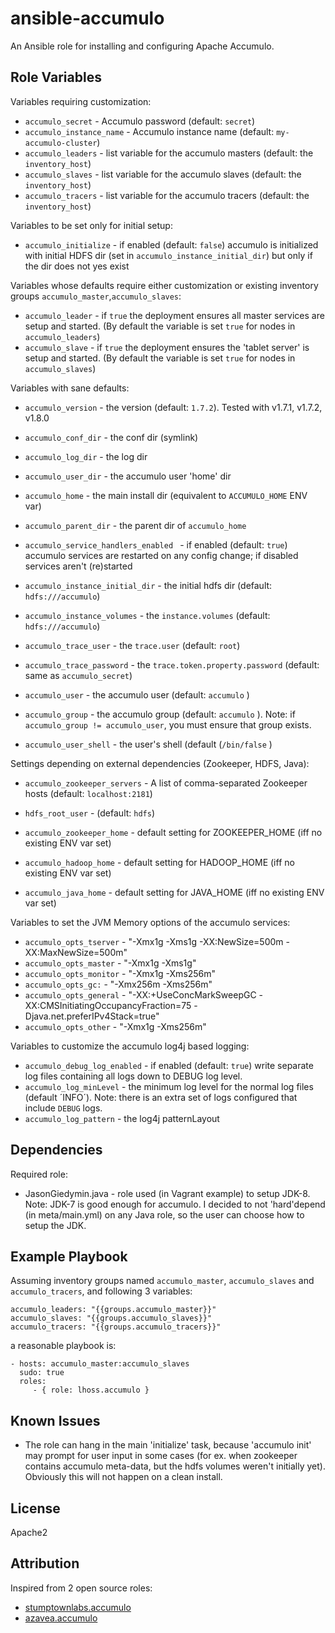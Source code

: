 # ansible-accumulo
An Ansible role for installing and configuring Apache Accumulo.


## Role Variables

Variables requiring customization:

- `accumulo_secret` - Accumulo password (default: `secret`)
- `accumulo_instance_name` - Accumulo instance name (default: `my-accumulo-cluster`)
- `accumulo_leaders` - list variable for the accumulo masters (default: the `inventory_host`)
- `accumulo_slaves` -  list variable for the accumulo slaves  (default: the `inventory_host`)
- `accumulo_tracers` - list variable for the accumulo tracers (default: the `inventory_host`)

Variables to be set only for initial setup:
- `accumulo_initialize` - if enabled (default: `false`) accumulo is initialized with initial HDFS dir (set in `accumulo_instance_initial_dir`) but only if the dir does not yes exist

Variables whose defaults require either customization or existing inventory groups `accumulo_master`,`accumulo_slaves`:

- `accumulo_leader` - if `true` the deployment ensures all master services are setup and started.
                      (By default the variable is set `true` for nodes in `accumulo_leaders`)
- `accumulo_slave` -  if `true` the deployment ensures the 'tablet server' is setup and started.
                      (By default the variable is set `true` for nodes in `accumulo_slaves`)

Variables with sane defaults: 

- `accumulo_version` - the version (default: `1.7.2`). Tested with v1.7.1, v1.7.2, v1.8.0
- `accumulo_conf_dir` - the conf dir (symlink)
- `accumulo_log_dir` - the log dir
- `accumulo_user_dir` - the accumulo user 'home' dir
- `accumulo_home` - the main install dir (equivalent to `ACCUMULO_HOME` ENV var)
- `accumulo_parent_dir` - the parent dir of `accumulo_home`

- `accumulo_service_handlers_enabled ` - if enabled (default: `true`) accumulo services are restarted on any config change; if disabled services aren't (re)started
- `accumulo_instance_initial_dir` - the initial hdfs dir  (default: `hdfs:///accumulo`)
- `accumulo_instance_volumes` - the `instance.volumes` (default: `hdfs:///accumulo`)
- `accumulo_trace_user` - the `trace.user` (default: `root`)
- `accumulo_trace_password` - the `trace.token.property.password` (default: same as `accumulo_secret`)
- `accumulo_user` - the accumulo user (default: `accumulo` )
- `accumulo_group` - the accumulo group (default: `accumulo` ). Note: if `accumulo_group != accumulo_user`, you must ensure that group exists.
- `accumulo_user_shell` - the user's shell (default (`/bin/false` )


Settings depending on external dependencies (Zookeeper, HDFS, Java):

- `accumulo_zookeeper_servers` - A list of comma-separated Zookeeper hosts (default: `localhost:2181`)
- `hdfs_root_user` - (default: `hdfs`)

- `accumulo_zookeeper_home` - default setting for ZOOKEEPER_HOME (iff no existing ENV var set)
- `accumulo_hadoop_home` - default setting for HADOOP_HOME (iff no existing ENV var set)
- `accumulo_java_home` - default setting for JAVA_HOME (iff no existing ENV var set)


Variables to set the JVM Memory options of the accumulo services:

- `accumulo_opts_tserver` - "-Xmx1g -Xms1g -XX:NewSize=500m -XX:MaxNewSize=500m"
- `accumulo_opts_master`  - "-Xmx1g -Xms1g"
- `accumulo_opts_monitor` - "-Xmx1g -Xms256m"
- `accumulo_opts_gc:`     - "-Xmx256m -Xms256m"
- `accumulo_opts_general` - "-XX:+UseConcMarkSweepGC -XX:CMSInitiatingOccupancyFraction=75 -Djava.net.preferIPv4Stack=true"
- `accumulo_opts_other`   -  "-Xmx1g -Xms256m"

Variables to customize the accumulo log4j based logging:

- `accumulo_debug_log_enabled` - if enabled (default: `true`) write separate log files containing all logs down to DEBUG log level.
- `accumulo_log_minLevel` - the minimum log level for the normal log files (default ´INFO´). Note: there is an extra set of logs configured that include `DEBUG` logs.
- `accumulo_log_pattern` - the log4j patternLayout


## Dependencies

Required role:

- JasonGiedymin.java - role used (in Vagrant example) to setup JDK-8. Note: JDK-7 is good enough for accumulo.
  I decided to not 'hard'depend (in meta/main.yml) on any Java role, so the user can choose how to setup the JDK.
   

## Example Playbook
Assuming inventory groups named `accumulo_master`, `accumulo_slaves` and `accumulo_tracers`, and following 3 variables:

    accumulo_leaders: "{{groups.accumulo_master}}"
    accumulo_slaves: "{{groups.accumulo_slaves}}"
    accumulo_tracers: "{{groups.accumulo_tracers}}"
 
a reasonable playbook is:
    
    - hosts: accumulo_master:accumulo_slaves
      sudo: true
      roles:
         - { role: lhoss.accumulo }


## Known Issues
* The role can hang in the main 'initialize' task, because 'accumulo init' may prompt for user input in some cases (for ex. when zookeeper contains accumulo meta-data, but the hdfs volumes weren't initially yet). Obviously this will not happen on a clean install.

## License
Apache2

## Attribution
Inspired from 2 open source roles:

* [stumptownlabs.accumulo](https://github.com/stumptownlabs/ansible-accumulo)
* [azavea.accumulo](https://github.com/azavea/ansible-accumulo)

